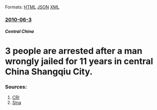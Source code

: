 
Formats: [HTML](/news/2010/06/3/3-people-are-arrested-after-a-man-wrongly-jailed-for-11-years-in-central-china-shangqiu-city.html)  [JSON](/news/2010/06/3/3-people-are-arrested-after-a-man-wrongly-jailed-for-11-years-in-central-china-shangqiu-city.json)  [XML](/news/2010/06/3/3-people-are-arrested-after-a-man-wrongly-jailed-for-11-years-in-central-china-shangqiu-city.xml)  

### [2010-06-3](/news/2010/06/3/index.md)

##### Central China
# 3 people are arrested after a man wrongly jailed for 11 years in central China Shangqiu City. 




### Sources:

1. [CRI](http://english.cri.cn/6909/2010/06/03/2321s574283.htm)
2. [Sina](http://english.sina.com/china/2010/0602/322824.html)
